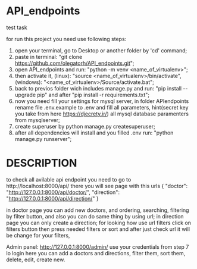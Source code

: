 # API_endpoints
test task

for run this project you need use following steps:
1) open your terminal, go to Desktop or another folder by 'cd' command;
2) paste in terminal: "git clone https://github.com/olegatorh/API_endpoints.git"; 
3) open API_endpoints and run: "python -m venv <name_of_virtualenv>";
4) then activate it, (linux): "source <name_of_virtualenv>/bin/activate", (windows): "<name_of_virtualenv>/Source/activate.bat";
5) back to previos folder wich includes manage.py and run: "pip install --upgrade pip" and after "pip install -r requirements.txt";
6) now you need fill your settings for mysql server, in folder APIendpoints rename file .env.example to .env and fill all parameters, hint(secret key you take from here https://djecrety.ir/) all mysql database paramenters from mysqlserver;
7) create superuser by python manage.py createsuperuser;
8) after all dependencies will install and you filled .env run: "python manage.py runserver";

# DESCRIPTION
to check all avilable api endpoint you need to go to http://localhost:8000/api/
there you will see page with this urls
{
    "doctor": "http://127.0.0.1:8000/api/doctor/",
    "direction": "http://127.0.0.1:8000/api/direction/"
}

in doctor page you can add new doctors, and ordering, searching, filtering by filter button, and also you can do same thing by using url;
in direction page you can only create a direction;
for looking  how use url filters click on filters button then  press needed filters or sort and after just check url it will be change for your filters,

Admin panel: http://127.0.0.1:8000/admin/
use your credentials from step 7 lo login
here you can add a doctors and directions, filter them, sort them, delete, edit, create new. 
